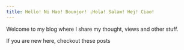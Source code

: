 ```yaml
---
title: Hello! Ni Hao! Bounjor! ¡Hola! Salam! Hej! Ciao!
---
```

Welcome to my blog where I share my thought, views and other stuff.

If you are new here, checkout these posts